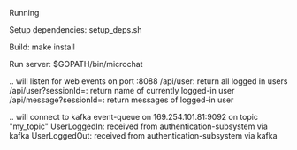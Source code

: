 Running

Setup dependencies:
    setup_deps.sh

Build:
    make install
    
Run server:
    $GOPATH/bin/microchat

.. will listen for web events on port :8088
/api/user: return all logged in users
/api/user?sessionId=<valid-session-id>: return name of currently logged-in user
/api/message?sessionId=<valid-session-id>: return messages of logged-in user

.. will connect to kafka event-queue on 169.254.101.81:9092 on topic "my_topic"
    UserLoggedIn: received from authentication-subsystem via kafka
	UserLoggedOut: received from authentication-subsystem via kafka
